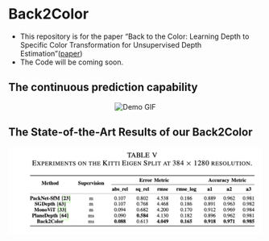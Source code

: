 # Back2Color
- This repository is for the paper “Back to the Color: Learning Depth to Specific Color Transformation for Unsupervised Depth Estimation”([paper](https://arxiv.org/pdf/2406.07741))
- The Code will be coming soon.

## The continuous prediction capability
<p align="center">
  <img src="./imgs/combined_images_2-3.gif" alt="Demo GIF">
</p>

## The State-of-the-Art Results of our Back2Color
![img](./imgs/Results_352.png)
